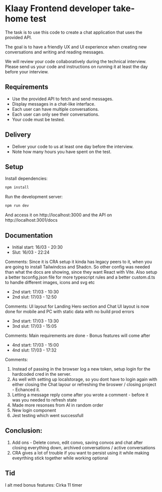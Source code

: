 # Klaay Frontend developer take-home test

The task is to use this code to create a chat application that uses the provided API.

The goal is to have a friendly UX and UI experience when creating new conversations and writing and reading messages.

We will review your code collaboratively during the technical interview. 
Please send us your code and instructions on running it at least the day before your interview.

## Requirements

- Use the provided API to fetch and send messages.
- Display messages in a chat-like interface.
- Each user can have multiple conversations.
- Each user can only see their conversations.
- Your code must be tested.

## Delivery

- Deliver your code to us at least one day before the interview.
- Note how many hours you have spent on the test.

## Setup

Install dependencies:

```bash
npm install
```

Run the development server:

```bash
npm run dev
```

And access it on http://localhost:3000 and the API on http://localhost:3001/docs


## Documentation

- Initial start: 16/03 - 20:30
- Slut: 16/03 - 22:24

Comments: Since it is CRA setup it kinda has legacy peers to it, when you are going to install Tailwindcss and Shadcn. So other config was needed than what the docs are showing, since they want React with Vite. Also setup a better tsconfig.json file for more typescript rules and a better custom.d.ts to handle different images, icons and svg etc

- 2nd start: 17/03 - 10:30
- 2nd slut:  17/03 - 12:50

Comments: UI layout for Landing Hero section and Chat UI layout is now done for mobile and PC with static data with no build prod errors

- 3nd start: 17/03 - 13:30
- 3nd slut:  17/03 - 15:05 

Comments: Main requirements are done - Bonus features will come after

- 4nd start: 17/03 - 15:00
- 4nd slut:  17/03 - 17:32 

Comments: 
1. Instead of passing in the browser log a new token, setup login for the hardcoded cred in the server.
2. As well with setting up localstorage, so you dont have to login again with either closing the Chat layour or refreshing the broswer / closing project - Echanced it.
3. Letting a message reply come after you wrote a comment - before it was you needed to refresh state
4. Made more resonses from AI in random order
5. New login component
6. Jest testing which went successfull

## Conclusion: 
1. Add ons - Delete convo, edit convo, saving convos and chat after closing everything down, archived conversations / active conversations 
2. CRA gives a lot of trouble if you want to persist using it while making eveyrthing stick together while working optional

## Tid 
I alt med bonus features: Cirka 11 timer